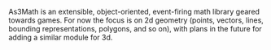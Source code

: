 As3Math is an extensible, object-oriented, event-firing math library geared towards games.  For now the focus is on 2d geometry (points, vectors, lines, bounding representations, polygons, and so on), with plans in the future for adding a similar module for 3d.